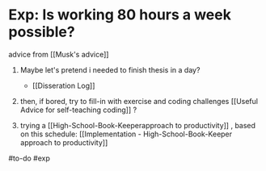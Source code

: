 # Exp: Is working 80 hours a week possible?

advice from [[Musk's advice]]

1. Maybe let's pretend i needed to finish thesis in a day?
	- [[Disseration Log]]

2. then, if bored, try to fill-in with exercise and coding challenges [[Useful Advice for self-teaching coding]] ?

3. trying a [[High-School-Book-Keeperapproach to productivity]] , based on this schedule: [[Implementation - High-School-Book-Keeper approach to productivity]]
	

#to-do #exp